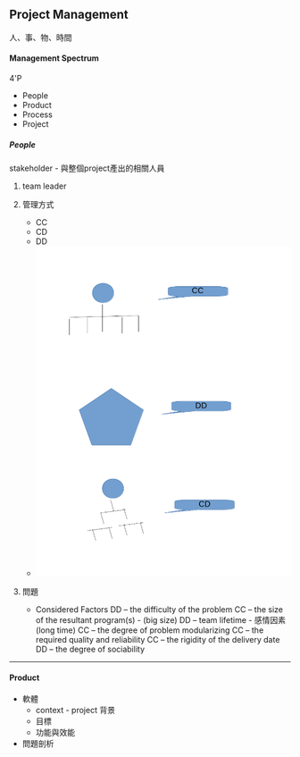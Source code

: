 ## Project Management

人、事、物、時間

#### Management Spectrum

4'P

* People
* Product
* Process
* Project

##### People

stakeholder - 與整個project產出的相關人員

1. team leader

2. 管理方式

   * CC
   * CD
   * DD
   * ![](/assets/CC-CD-DD.png)

3. 問題

   * Considered Factors
     DD – the difficulty of the problem
     CC – the size of the resultant program\(s\) - \(big size\)
     DD – team lifetime - 感情因素\(long time\)
     CC – the degree of problem modularizing
     CC – the required quality and reliability
     CC – the rigidity of the delivery date
     DD – the degree of sociability

---

#### Product

* 軟體
  * context - project 背景
  * 目標
  * 功能與效能
* 問題剖析



